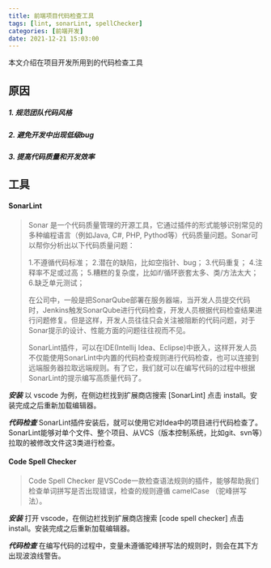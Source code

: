 ```yaml
---
title: 前端项目代码检查工具
tags: [lint, sonarLint, spellChecker]
categories: [前端开发]
date: 2021-12-21 15:03:00
---
```


本文介绍在项目开发所用到的代码检查工具

<!-- more -->

## 原因
##### 1. 规范团队代码风格
##### 2. 避免开发中出现低级bug
##### 3. 提高代码质量和开发效率

## 工具
#### SonarLint
> Sonar 是一个代码质量管理的开源工具，它通过插件的形式能够识别常见的多种编程语言（例如Java, C#, PHP, Pythod等）代码质量问题。Sonar可以帮你分析出以下代码质量问题：
>
> 1.不遵循代码标准；
> 2.潜在的缺陷，比如空指针、bug；
> 3.代码重复；
> 4.注释率不足或过高；
> 5.糟糕的复杂度，比如if/循环嵌套太多、类/方法太大；
> 6.缺乏单元测试；
>
>在公司中，一般是把SonarQube部署在服务器端，当开发人员提交代码时，Jenkins触发SonarQube进行代码检查，开发人员根据代码检查结果进行问题修复。但是这样，开发人员往往只会关注被阻断的代码问题，对于Sonar提示的设计、性能方面的问题往往视而不见。
>
>SonarLint插件，可以在IDE(Intellij Idea、Eclipse)中嵌入，这样开发人员不仅能使用SonarLint中内置的代码检查规则进行代码检查，也可以连接到远端服务器拉取远端规则。有了它，我们就可以在编写代码的过程中根据SonarLint的提示编写高质量代码了。

***安装***
以 vscode 为例，在侧边栏找到扩展商店搜索 [SonarLint] 点击 install。安装完成之后重新加载编辑器。

***代码检查***
SonarLint插件安装后，就可以使用它对Idea中的项目进行代码检查了。SonarLint能够对单个文件、整个项目、从VCS（版本控制系统，比如git、svn等）拉取的被修改文件这3类进行检查。


#### Code Spell Checker
> Code Spell Checker 是VSCode一款检查语法规则的插件，能够帮助我们检查单词拼写是否出现错误，检查的规则遵循 camelCase （驼峰拼写法）。

***安装***
打开 vscode，在侧边栏找到扩展商店搜索 [code spell checker] 点击 install。安装完成之后重新加载编辑器。

***代码检查***
在编写代码的过程中，变量未遵循驼峰拼写法的规则时，则会在其下方出现波浪线警告。

